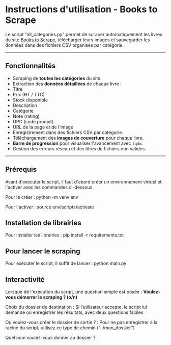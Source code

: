 # Instructions d'utilisation - Books to Scrape

Le script "all_categories.py" permet de scraper automatiquement les livres du site [Books to Scrape](https://books.toscrape.com), télécharger leurs images et sauvegarder les données dans des fichiers CSV organisés par catégorie.

---

## Fonctionnalités

  - Scraping de **toutes les catégories** du site.
  - Extraction des **données détaillées** de chaque livre :
  - Titre
  - Prix (HT / TTC)
  - Stock disponible
  - Description
  - Catégorie
  - Note (rating)
  - UPC (code produit)
  - URL de la page et de l'image
  - Enregistrement dans des fichiers CSV par catégorie.
  - Téléchargement des **images de couverture** pour chaque livre.
  - **Barre de progression** pour visualiser l'avancement avec `tqdm`.
  - Gestion des erreurs réseau et des titres de fichiers non valides.

---

## Prérequis

Avant d'exécuter le script, il faut d'abord créer un environnement virtuel et l'activer avec les commandes ci-dessous

Pour le créer : 
python -m venv env

Pour l'activer :
source env/scripts/activate

## Installation de librairies 

Pour installer les librairies :
pip install -r requirements.txt


## Pour lancer le scraping

Pour exécuter le script, il suffit de lancer :
python main.py

## Interactivité

Lorsque de l'exécution du script, une question simple est posée :
 **Voulez-vous démarrer le scraping ? (o/n)**

Choix du dossier de destination : 
Si l’utilisateur accepte, le script lui demande où enregistrer les résultats, avec deux questions faciles

Où voulez-vous créer le dossier de sortie ? : Pour ne pas enregistrer à la racine du script, utilisez ce type de chemin ("../mon_dossier")

Quel nom voulez-vous donner au dossier ?